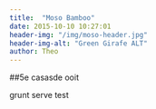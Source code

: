 ```yaml
---
title:  "Moso Bamboo"
date: 2015-10-10 10:27:01
header-img: "/img/moso-header.jpg"
header-img-alt: "Green Girafe ALT"
author: Theo
---
```

##5e casasde ooit

grunt serve test 
